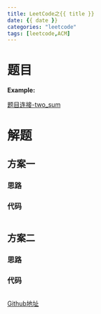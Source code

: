 ```yaml
---
title: LeetCode之{{ title }}
date: {{ date }}
categories: "leetcode"
tags: [leetcode,ACM]
---
```


# 题目

>

**Example:**

>

[题目连接-two_sum](https://leetcode.com/problems/two-sum/description/)

# 解题

## 方案一
### 思路
### 代码

``` go
```

## 方案二
### 思路
### 代码

``` go
```


[Github地址](https://github.com/upupxjg/leetcode)